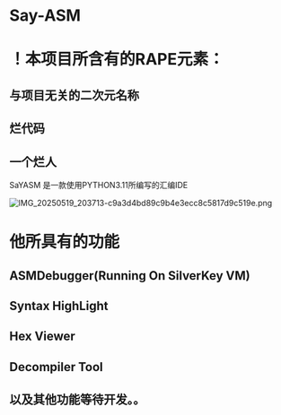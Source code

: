 # Say-ASM

# ！本项目所含有的RAPE元素：

## 与项目无关的二次元名称

## 烂代码

## 一个烂人

SaYASM 是一款使用PYTHON3.11所编写的汇编IDE

![IMG_20250519_203713-c9a3d4bd89c9b4e3ecc8c5817d9c519e.png](https://t.tutu.to/img/NY4cw)


# 他所具有的功能

## ASMDebugger(Running On SilverKey VM)
## Syntax HighLight
## Hex Viewer
## Decompiler Tool

## 以及其他功能等待开发。。

